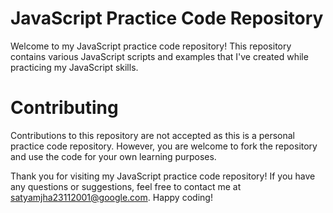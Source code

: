 # JavaScript Practice Code Repository
Welcome to my JavaScript practice code repository! This repository contains various JavaScript scripts and examples that I've created while practicing my JavaScript skills.

# Contributing
Contributions to this repository are not accepted as this is a personal practice code repository. However, you are welcome to fork the repository and use the code for your own learning purposes.

Thank you for visiting my JavaScript practice code repository!
If you have any questions or suggestions, feel free to contact me at satyamjha23112001@google.com. Happy coding!
